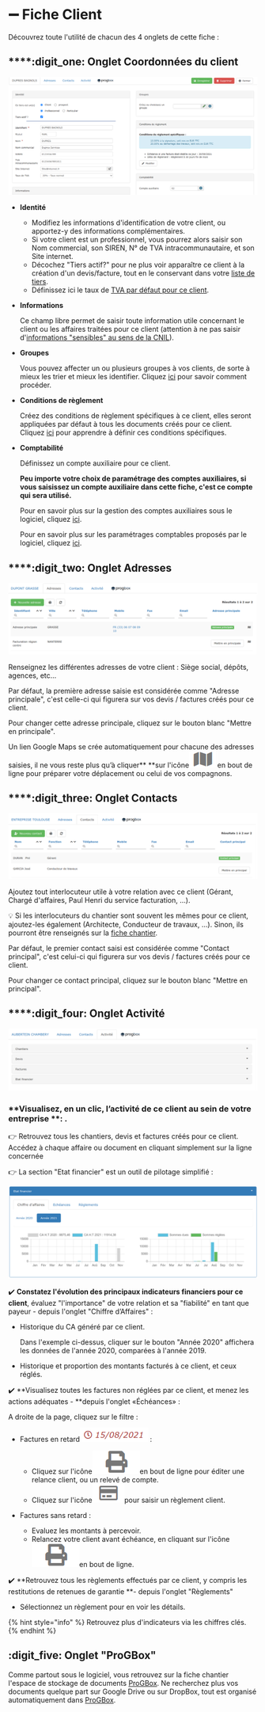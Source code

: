 # ➖ Fiche Client

Découvrez toute l'utilité de chacun des 4 onglets de cette fiche :

## ****:digit_one: **Onglet  Coordonnées du client**

![](../../../.gitbook/assets/screenshot-175-.png)



*   **Identité**

    * Modifiez les informations d'identification de votre client, ou apportez-y des informations complémentaires.
    * Si votre client est un professionnel, vous pourrez alors saisir son Nom commercial, son SIREN, N° de TVA intracommunautaire, et son Site internet.
    * Décochez "Tiers actif?" pour ne plus voir apparaître ce client à la création d'un devis/facture, tout en le conservant dans votre [liste de tiers](../les-listes-de-tiers.md).
    * Définissez ici le taux de [TVA par défaut pour ce client](tva.md).




*   **Informations**

    Ce champ libre permet de saisir toute information utile concernant le client ou les affaires traitées pour ce client (attention à ne pas saisir d'[informations "sensibles" au sens de la CNIL](https://www.cnil.fr/fr/cnil-direct/question/une-donnee-sensible-cest-quoi)).


*   **Groupes**

    Vous pouvez affecter un ou plusieurs groupes à vos clients, de sorte à mieux les trier et mieux les identifier. Cliquez [ici](../categories-et-groupes-de-tiers.md#groupes-de-tiers) pour savoir comment procéder.


*   **Conditions de règlement**

    Créez des conditions de règlement spécifiques à ce client, elles seront appliquées par défaut à tous les documents créés pour ce client. Cliquez [ici](../../../aide-au-demarrage/parametrage-de-mon-entreprise/conditions-de-reglement.md#conditions-de-reglement-specifiques) pour apprendre à définir ces conditions spécifiques.


*   **Comptabilité**

    Définissez un compte auxiliaire pour ce client.

    **Peu importe votre choix de paramétrage des comptes auxiliaires, si vous saisissez un compte auxiliaire dans cette fiche, c'est ce compte qui sera utilisé.**

    Pour en savoir plus sur la gestion des comptes auxiliaires sous le logiciel, cliquez [ici](../../exports-comptables/).

    Pour en savoir plus sur les paramétrages comptables proposés par le logiciel, cliquez [ici](../../exports-comptables/).



## ****:digit_two: **Onglet  Adresses**

![](../../../.gitbook/assets/screenshot-180-.png)

Renseignez les différentes adresses de votre client : Siège social, dépôts, agences, etc...

Par défaut, la première adresse saisie est considérée comme "Adresse principale", c'est celle-ci qui figurera sur vos devis / factures créés pour ce client.

Pour changer cette adresse principale, cliquez sur le bouton blanc "Mettre en principale".

Un lien Google Maps se crée automatiquement pour chacune des adresses saisies, il ne vous reste plus qu’à cliquer** **sur l'icône![](../../../.gitbook/assets/screenshot-181-.png)en bout de ligne pour préparer votre déplacement ou celui de vos compagnons.



## ****:digit_three: **Onglet  Contacts**

![](../../../.gitbook/assets/screenshot-182-.png)

Ajoutez tout interlocuteur utile à votre relation avec ce client (Gérant, Chargé d'affaires, Paul Henri du service facturation, ...).

:bulb: Si les interlocuteurs du chantier sont souvent les mêmes pour ce client, ajoutez-les également (Architecte, Conducteur de travaux, ...). Sinon, ils pourront être renseignés sur la [fiche chantier](../../les-chantiers-1/la-fiche-chantier-en-detail.md#onglet-contacts).

Par défaut, le premier contact saisi est considérée comme "Contact principal", c'est celui-ci qui figurera sur vos devis / factures créés pour ce client.

Pour changer ce contact principal, cliquez sur le bouton blanc "Mettre en principal".



## ****:digit_four: **Onglet  Activité**

![](../../../.gitbook/assets/screenshot-184-.png)

### **Visualisez, en un clic, l’activité de ce client au sein de votre entreprise **: .



:point_right: Retrouvez tous les chantiers, devis et factures créés pour ce client. Accédez à chaque affaire ou document en cliquant simplement sur la ligne concernée



:point_right: La section "Etat financier" est un outil de pilotage simplifié :

![](../../../.gitbook/assets/screenshot-183-.png)

:heavy_check_mark: **Constatez l'évolution des principaux indicateurs financiers pour ce client**, évaluez "l'importance" de votre relation et sa "fiabilité" en tant que payeur - depuis l'onglet "Chiffre d’Affaires" :

*   Historique du CA généré par ce client. 

    Dans l'exemple ci-dessus, cliquer sur le bouton "Année 2020" affichera les données de l'année 2020, comparées à l'année 2019.


* Historique et proportion des montants facturés à ce client, et ceux réglés.



:heavy_check_mark: **Visualisez toutes les factures non réglées par ce client, et menez les actions adéquates - **depuis l'onglet «Échéances» :

A droite de la page, cliquez sur le filtre :

*   Factures en retard![](../../../.gitbook/assets/screenshot-186-.png) :

    * Cliquez sur l'icône![](../../../.gitbook/assets/screenshot-185a-.png)en bout de ligne pour éditer une relance client, ou un relevé de compte.
    * Cliquez sur l'icône![](../../../.gitbook/assets/screenshot-185-.png)pour saisir un règlement client.


* Factures sans retard :
  * Evaluez les montants à percevoir.
  *   Relancez votre client avant échéance, en cliquant sur l'icône![](../../../.gitbook/assets/screenshot-185a-.png)en bout de ligne.



:heavy_check_mark: **Retrouvez tous les règlements effectués par ce client, y compris les restitutions de retenues de garantie **- depuis l'onglet "Règlements"

* Sélectionnez un règlement pour en voir les détails.

{% hint style="info" %}
Retrouvez plus d'indicateurs via les chiffres clés.
{% endhint %}



## :digit_five: Onglet "ProGBox"

Comme partout sous le logiciel, vous retrouvez sur la fiche chantier l'espace de stockage de documents [ProGBox](../../../les-plus-du-logiciel/progbox-archivage-de-documents.md). Ne recherchez plus vos documents quelque part sur Google Drive ou sur DropBox, tout est organisé automatiquement dans [ProGBox](../../../les-plus-du-logiciel/progbox-archivage-de-documents.md).

